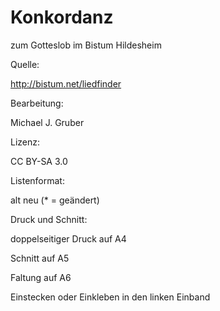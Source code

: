 Konkordanz
==========

zum Gotteslob im
Bistum Hildesheim

Quelle:

http://bistum.net/liedfinder


Bearbeitung:

Michael J. Gruber


Lizenz:

CC BY-SA 3.0





Listenformat:

alt	neu
	(* = geändert)


Druck und Schnitt:

doppelseitiger Druck auf A4

Schnitt auf A5

Faltung auf A6

Einstecken oder Einkleben
in den linken Einband
